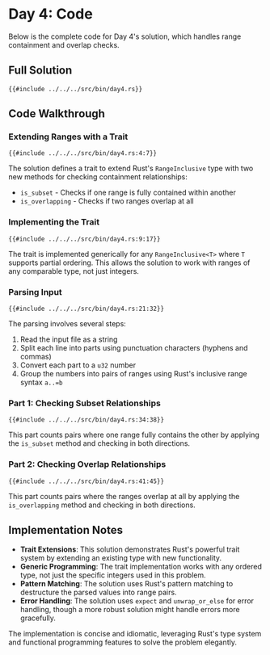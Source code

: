 # Day 4: Code

Below is the complete code for Day 4's solution, which handles range containment and overlap checks.

## Full Solution

```rust,no_run,noplayground
{{#include ../../../src/bin/day4.rs}}
```

## Code Walkthrough

### Extending Ranges with a Trait

```rust,no_run,noplayground
{{#include ../../../src/bin/day4.rs:4:7}}
```

The solution defines a trait to extend Rust's `RangeInclusive` type with two new methods for checking containment relationships:
- `is_subset` - Checks if one range is fully contained within another
- `is_overlapping` - Checks if two ranges overlap at all

### Implementing the Trait

```rust,no_run,noplayground
{{#include ../../../src/bin/day4.rs:9:17}}
```

The trait is implemented generically for any `RangeInclusive<T>` where `T` supports partial ordering. This allows the solution to work with ranges of any comparable type, not just integers.

### Parsing Input

```rust,no_run,noplayground
{{#include ../../../src/bin/day4.rs:21:32}}
```

The parsing involves several steps:
1. Read the input file as a string
2. Split each line into parts using punctuation characters (hyphens and commas)
3. Convert each part to a `u32` number
4. Group the numbers into pairs of ranges using Rust's inclusive range syntax `a..=b`

### Part 1: Checking Subset Relationships

```rust,no_run,noplayground
{{#include ../../../src/bin/day4.rs:34:38}}
```

This part counts pairs where one range fully contains the other by applying the `is_subset` method and checking in both directions.

### Part 2: Checking Overlap Relationships

```rust,no_run,noplayground
{{#include ../../../src/bin/day4.rs:41:45}}
```

This part counts pairs where the ranges overlap at all by applying the `is_overlapping` method and checking in both directions.

## Implementation Notes

- **Trait Extensions**: This solution demonstrates Rust's powerful trait system by extending an existing type with new functionality.
- **Generic Programming**: The trait implementation works with any ordered type, not just the specific integers used in this problem.
- **Pattern Matching**: The solution uses Rust's pattern matching to destructure the parsed values into range pairs.
- **Error Handling**: The solution uses `expect` and `unwrap_or_else` for error handling, though a more robust solution might handle errors more gracefully.

The implementation is concise and idiomatic, leveraging Rust's type system and functional programming features to solve the problem elegantly.
